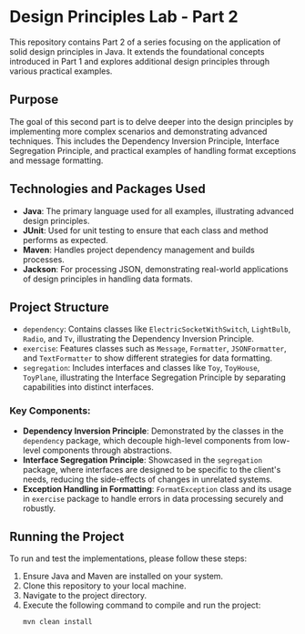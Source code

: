 # Design Principles Lab - Part 2

This repository contains Part 2 of a series focusing on the application of solid design principles in Java. It extends the foundational concepts introduced in Part 1 and explores additional design principles through various practical examples.

## Purpose

The goal of this second part is to delve deeper into the design principles by implementing more complex scenarios and demonstrating advanced techniques. This includes the Dependency Inversion Principle, Interface Segregation Principle, and practical examples of handling format exceptions and message formatting.

## Technologies and Packages Used

- **Java**: The primary language used for all examples, illustrating advanced design principles.
- **JUnit**: Used for unit testing to ensure that each class and method performs as expected.
- **Maven**: Handles project dependency management and builds processes.
- **Jackson**: For processing JSON, demonstrating real-world applications of design principles in handling data formats.

## Project Structure

- `dependency`: Contains classes like `ElectricSocketWithSwitch`, `LightBulb`, `Radio`, and `Tv`, illustrating the Dependency Inversion Principle.
- `exercise`: Features classes such as `Message`, `Formatter`, `JSONFormatter`, and `TextFormatter` to show different strategies for data formatting.
- `segregation`: Includes interfaces and classes like `Toy`, `ToyHouse`, `ToyPlane`, illustrating the Interface Segregation Principle by separating capabilities into distinct interfaces.

### Key Components:

- **Dependency Inversion Principle**: Demonstrated by the classes in the `dependency` package, which decouple high-level components from low-level components through abstractions.
- **Interface Segregation Principle**: Showcased in the `segregation` package, where interfaces are designed to be specific to the client's needs, reducing the side-effects of changes in unrelated systems.
- **Exception Handling in Formatting**: `FormatException` class and its usage in `exercise` package to handle errors in data processing securely and robustly.

## Running the Project

To run and test the implementations, please follow these steps:

1. Ensure Java and Maven are installed on your system.
2. Clone this repository to your local machine.
3. Navigate to the project directory.
4. Execute the following command to compile and run the project:
   ```bash
   mvn clean install
